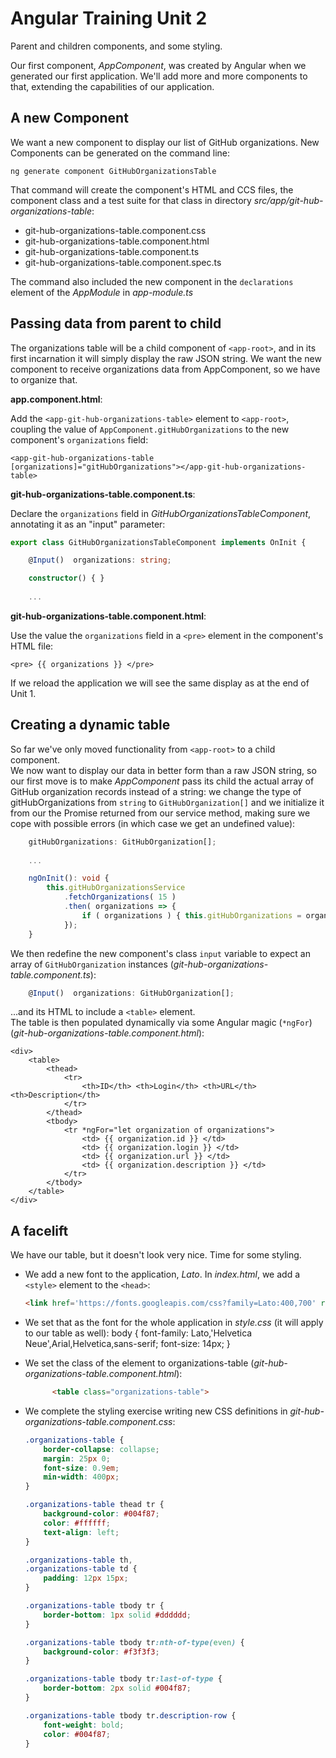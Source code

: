 # Angular Training Unit 2

Parent and children components, and some styling.

Our first component, _AppComponent_, was created by Angular when we generated our first
application. We'll add more and more components to that, 
extending the capabilities of our application.

## A new Component

We want a new component to display our list of GitHub organizations. New Components can be generated on the command line:

```text
ng generate component GitHubOrganizationsTable
```

That command will create the component's HTML and CCS files, the component class
and a test suite for that class in directory _src/app/git-hub-organizations-table_:

* git-hub-organizations-table.component.css
* git-hub-organizations-table.component.html
* git-hub-organizations-table.component.ts
* git-hub-organizations-table.component.spec.ts

The command also included the new component in the `declarations` element of the
_AppModule_ in _app-module.ts_

## Passing data from parent to child

The organizations table will be a child component of `<app-root>`, 
and in its first incarnation it will simply display the raw JSON string. 
We want the new component to receive organizations data from AppComponent, 
so we have to organize that.

**app.component.html**:

Add the `<app-git-hub-organizations-table>` element to `<app-root>`, 
coupling the value of `AppComponent.gitHubOrganizations` to the new 
component's `organizations` field:
```angular2html
<app-git-hub-organizations-table [organizations]="gitHubOrganizations"></app-git-hub-organizations-table>
```

**git-hub-organizations-table.component.ts**:

Declare the `organizations` field in _GitHubOrganizationsTableComponent_, 
annotating it as an "input" parameter:
```typescript
export class GitHubOrganizationsTableComponent implements OnInit {

    @Input()  organizations: string;

    constructor() { }
    
    ...
```

**git-hub-organizations-table.component.html**: 

Use the value the `organizations` field in a `<pre>` element in the component's HTML file:
```angular2html
<pre> {{ organizations }} </pre>
```

If we reload the application we will see the same display as at the end of Unit 1.

## Creating a dynamic table

So far we've only moved functionality from `<app-root>` to a child component.   
We now want to display our data in better form than a raw JSON string, 
so our first move is to make _AppComponent_ pass its child the actual 
array of GitHub organization records instead of a string: 
we change the type of gitHubOrganizations from `string` to `GitHubOrganization[]` 
and we initialize it from our the Promise returned from our service method, 
making sure we cope with possible errors (in which case we get an undefined value):
```typescript
    gitHubOrganizations: GitHubOrganization[];
 
    ...

    ngOnInit(): void {
        this.gitHubOrganizationsService
            .fetchOrganizations( 15 )
            .then( organizations => {
                if ( organizations ) { this.gitHubOrganizations = organizations; }
            });
    }
```

We then redefine the new component's class `input` variable to expect an array of 
`GitHubOrganization` instances (_git-hub-organizations-table.component.ts_):
```typescript
    @Input()  organizations: GitHubOrganization[];
```

...and its HTML to include a `<table>` element.   
The table is then populated dynamically via some Angular magic (`*ngFor`) (_git-hub-organizations-table.component.html_):

```angular2html
<div>
    <table>
        <thead>
            <tr>
                <th>ID</th> <th>Login</th> <th>URL</th> <th>Description</th>
            </tr>
        </thead>
        <tbody>
            <tr *ngFor="let organization of organizations">
                <td> {{ organization.id }} </td>
                <td> {{ organization.login }} </td>
                <td> {{ organization.url }} </td>
                <td> {{ organization.description }} </td>
            </tr>
        </tbody>
    </table>
</div>
```

## A facelift

We have our table, but it doesn't look very nice. Time for some styling.

* We add a new font to the application, _Lato_. 
  In _index.html_, we add a `<style>` element to the `<head>`:
  ```html
  <link href='https://fonts.googleapis.com/css?family=Lato:400,700' rel='stylesheet' type='text/css'>
  ```

* We set that as the font for the whole application in _style.css_ 
  (it will apply to our table as well):
        body { font-family: Lato,'Helvetica Neue',Arial,Helvetica,sans-serif; font-size: 14px; }

* We set the class of the <table> element to organizations-table 
  (_git-hub-organizations-table.component.html_):
  ```html
        <table class="organizations-table">
  ```

*  We complete the styling exercise writing new CSS definitions in 
   _git-hub-organizations-table.component.css_:
```css
.organizations-table {
    border-collapse: collapse;
    margin: 25px 0;
    font-size: 0.9em;
    min-width: 400px;
}

.organizations-table thead tr {
    background-color: #004f87;
    color: #ffffff;
    text-align: left;
}

.organizations-table th,
.organizations-table td {
    padding: 12px 15px;
}

.organizations-table tbody tr {
    border-bottom: 1px solid #dddddd;
}

.organizations-table tbody tr:nth-of-type(even) {
    background-color: #f3f3f3;
}

.organizations-table tbody tr:last-of-type {
    border-bottom: 2px solid #004f87;
}

.organizations-table tbody tr.description-row {
    font-weight: bold;
    color: #004f87;
}
```
